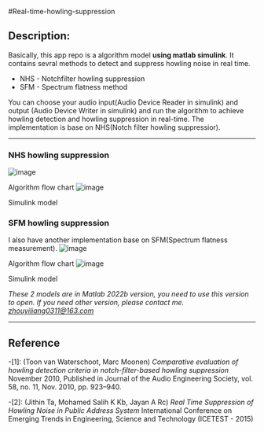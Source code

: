 #Real-time-howling-suppression
## Description: 
Basically, this app repo is a algorithm model **using matlab simulink**. It contains sevral methods to detect and suppress howling noise in real time.
* NHS - Notchfilter howling suppression
* SFM - Spectrum flatness method

You can choose your audio input(Audio Device Reader in simulink) and output (Audio Device Writer in simulink) and run the algorithm to achieve howling detection and howling suppression in real-time. The implementation is base on NHS(Notch filter howling suppressior).
***********
### NHS howling suppression  
![image](https://user-images.githubusercontent.com/96840064/226529629-e2820239-7bb4-461a-a064-cd766e8b76ca.png)

Algorithm flow chart
![image](https://user-images.githubusercontent.com/96840064/222073264-636363b1-f040-4d7e-8582-e089a947c147.png)

Simulink model
### SFM howling suppression  
I also have another implementation base on SFM(Spectrum flatness measurement).
![image](https://user-images.githubusercontent.com/96840064/226530096-4f8b99fb-135d-40f1-97ab-188123be27b1.png)

Algorithm flow chart
![image](https://user-images.githubusercontent.com/96840064/226528846-9cb311ef-9579-4235-84bc-49e97c30342e.png)

Simulink model

*These 2 models are in Matlab 2022b version, you need to use this version to open. If you need other version, please contact me. zhouyiliang0311@163.com*
- - - - - - 
## Reference
-[1]: (Toon van Waterschoot, Marc Moonen) *Comparative evaluation of howling detection criteria in notch-filter-based howling suppression* November 2010, Published in Journal of the Audio Engineering Society, vol. 58, no. 11, Nov. 2010, pp. 923–940.

-[2]: (Jithin Ta, Mohamed Salih K Kb, Jayan A Rc) *Real Time Suppression of Howling Noise in Public Address System* International Conference on Emerging Trends in Engineering, Science and Technology (ICETEST - 2015) 
